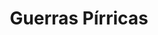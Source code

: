 ﻿---
title: "Guerras Pírricas"
permalink: periodes_157.html
layout: periode
dataInici: -280
dataFi: -275
sidebar: periodes
pares:
  - 43:
    title: "Conquista de Italia"
    dataInici: "(-396)"
    dataFi: "(-264)"

fills:
  - 178:
    title: "Batalla de Heraclea"
    dataInici: "(-280)"

  - 179:
    title: "Batalla de Ásculo"
    dataInici: "(-279)"

  - 276:
    title: "Asedio de Lilibeo"
    dataInici: "(-276)"

  - 180:
    title: "Batalla de Benevento"
    dataInici: "(-275)"

jocsPrincipals:
jocsEscenaris:
jocsEpoca:
  - title: "Tyrant: Battles of Carthage versus Syracuse"
    bggId: 8485
    escenari: "Lilybaeum"

  - title: "Rise of the Roman Republic"
    bggId: 6202
    escenari: "The Eagle has landed"

  - title: "Pax Romana"
    bggId: 17393
    escenari: "The Phyrric War"

jocsEpocaEscenaris:
---
